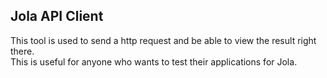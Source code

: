 ## Jola API Client
This tool is used to send a http request and be able to view the result right there. <br>
This is useful for anyone who wants to test their applications for Jola.
